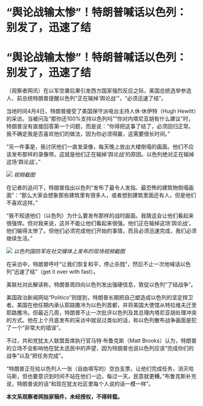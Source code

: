 # “舆论战输太惨”！特朗普喊话以色列：别发了，迅速了结

# “舆论战输太惨”！特朗普喊话以色列：别发了，迅速了结

（观察者网讯）在以军空袭后果引发西方国家强烈反应之际，美国总统选举参选人、前总统特朗普提醒以色列“正在输掉‘舆论战’”，“必须迅速了结”。

当地时间4月4日，特朗普接受了美国保守派电台主持人休·休伊特（Hugh
Hewitt）的采访。当被问及“那你还100%支持以色列吗”“你对内塔尼亚胡有什么建议”时，特朗普没有直接回答第一个问题，而是说：“你得把这事了结了，必须回归正常。我不确定我是否喜欢他们的做法，因为你必须得赢，这需要很长时间。”

“另一件事是，我讨厌他们一直发录像，每天晚上放出大楼倒塌的画面。他们不应该发布那样的录像带。这就是他们正在输掉‘舆论战’的原因。以色列绝对正在输掉这场‘舆论战’。”

![](https://inews.gtimg.com/om_bt/OnMf526cM76KrZ3FNfCqJa6Om0KM5b51idiFukuatgYW8AA/1000)
_视频截图_

在记者的追问下，特朗普指出以色列“发布了最令人发指、最恐怖的建筑物倒塌画面”：“那么大家会想象那些建筑里有很多人，或者想到建筑里面还有人，但是他们不喜欢这样。”

“我不知道他们（以色列）为什么要发布那样的战时画面。我猜这会让他们看起来很强悍。但对我来说，这并不能让他们看起来很强。他们正在输掉这场‘舆论战’。他们输得太惨了。但他们必须完成他们开始的事情，而且必须迅速完成，我们必须继续生活。”

![](https://inews.gtimg.com/om_bt/GheJvPpO95SR64RIDK5p08cYUOrePjcKRHH3Guec7_t3QAA/0)
_以色列国防军在社交媒体上发布的现场视频截图_

在采访中，特朗普呼吁“让我们恢复和平，停止杀戮”，然后不止一次地喊话以色列“迅速了结”（get it over with fast）。

美联社对此解读称，特朗普周四向以色列发出强硬信息，敦促以色列“了结战争”。

美国政治新闻网站“Politico”则提到，特朗普长期把自己塑造成以色列的坚定捍卫者。美国在他任期内承认耶路撒冷为以色列首都，并将美国大使馆从特拉维夫迁至耶路撒冷。但最近几周，特朗普不止一次批评以色列及其总理内塔尼亚胡处理冲突的方式。他在上个月底发布的采访中就说过类似的话，称以色列散布战争画面是犯了一个“非常大的错误”。

不过，共和党犹太人联盟首席执行官马特·布鲁克斯（Matt
Brooks）认为，特朗普的立场不会影响他在犹太选民中的声望，因为特朗普也说以色列应该“完成你们的战争”以及“把任务完成”。

“特朗普正在给以色列人一张（自由填写的）空白支票，让他们完成任务，消灭哈马斯，但也要意识到时间不站在他们一边，每过一天，民意就更糟。”布鲁克斯补充说，特朗普说的话“和现在犹太社区里每个人说的话一模一样”。

**本文系观察者网独家稿件，未经授权，不得转载。**

